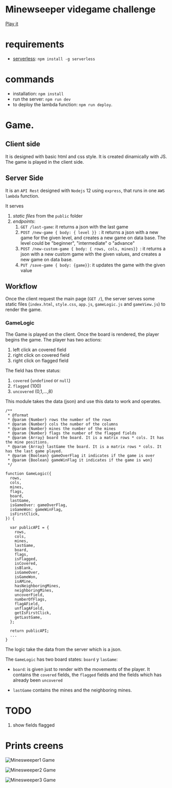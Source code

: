 <!-- @format -->

# Minewseeper videgame challenge

[Play it](https://1ag6unegl7.execute-api.us-west-1.amazonaws.com/dev/)

# requirements

- [serverless](https://www.npmjs.com/package/serverless): `npm install -g serverless`

# commands

- installation: `npm install`
- run the server: `npm run dev`
- to deploy the lambda function: `npm run deploy`.

# Game.

## Client side

It is designed with basic html and css style. It is created dinamically with JS. The game is played in the client side.

## Server Side

It is an `API Rest` designed with `Nodejs` 12 using `express`, that runs in one `AWS lambda` function.

It serves

1. _static files_ from the `public` folder
2. _endpoints_:
   1. `GET /last-game`: it returns a json with the last game
   2. `POST /new-game { body: { level }} `: it returns a json with a new game for the given level, and creates a new game on data base. The level could be "beginner", "intermediate" o "advance"
   3. `POST /new-custom-game { body: { rows, cols, mines}} `: it returns a json with a new custom game with the given values, and creates a new game on data base.
   4. `PUT /save-game { body: {game}}`: it updates the game with the given value

## Workflow

Once the client request the main page (`GET /`), the server serves some static files (`index.html`, `style.css`, `app.js`, `gameLogic.js` and `gameView.js`) to render the game.

### GameLogic

The Game is played on the client. Once the board is rendered, the player begins the game. The player has two actions:

1. left click an covered field
2. right click on covered field
3. right click on flagged field

The field has three status:

1. `covered` (`undefined` or `null`)
2. `flagged` (100)
3. `uncovered` (0,1,...,8)

This module takes the data (json) and use this data to work and operates.

```
/**
 * @format
 * @param {Number} rows the number of the rows
 * @param {Number} cols the number of the columns
 * @param {Number} mines the number of the mines
 * @param {Number} flags the number of the flagged fields
 * @param {Array} board the board. It is a matrix rows * cols. It has the mine positions.
 * @param {Array} lastGame the board. It is a matrix rows * cols. It has the last game played.
 * @param {Boolean} gameOverFlag it indicates if the game is over
 * @param {Boolean} gameWinFlag it indicates if the game is won}
 */

function GameLogic({
  rows,
  cols,
  mines,
  flags,
  board,
  lastGame,
  isGameOver: gameOverFlag,
  isGameWon: gameWinFlag,
  isFirstClick,
}) {

  var publicAPI = {
    rows,
    cols,
    mines,
    lastGame,
    board,
    flags,
    isFlagged,
    isCovered,
    isBlank,
    isGameOver,
    isGameWon,
    isAMine,
    hasNeighboringMines,
    neighboringMines,
    uncoverField,
    numberOfFlags,
    flagAField,
    unflagAField,
    getIsFirstClick,
    getLastGame,
  };

  return publicAPI;
  ...
}
```

The logic take the data from the server which is a json.

The `GameLogic` has two board states: `board` y `lasGame`:

- `board`: is given just to render with the movements of the player. It contains the `covered` fields, the `flagged` fields and the fields which has already been `uncovered`

- `lastGame` contains the mines and the neighboring mines.

# TODO

1. show fields flagged

# Prints creens

![Minesweeper1 Game](https://github.com/maira1001001/minesweeper-challenge/blob/master/Screenshot%202022-07-22%20at%2014.18.46.png)

![Minesweeper2 Game](https://github.com/maira1001001/minesweeper-challenge/blob/master/Screenshot%202022-07-22%20at%2014.24.27.png)

![Minesweeper3 Game](https://github.com/maira1001001/minesweeper-challenge/blob/master/Screenshot%202022-07-22%20at%2014.25.05.png)
